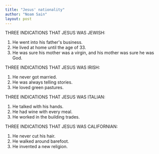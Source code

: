 ```yaml
---
title: "Jesus' nationality"
author: "Noam Sain"
layout: post
---
```


THREE INDICATIONS THAT JESUS WAS JEWISH:

1. He went into his father's business.
2. He lived at home until the age of 33.
3. He was sure his mother was a virgin, and his mother was sure he was God.

THREE INDICATIONS THAT JESUS WAS IRISH:

1. He never got married.
2. He was always telling stories.
3. He loved green pastures.

THREE INDICATIONS THAT JESUS WAS ITALIAN:

1. He talked with his hands.
2. He had wine with every meal.
3. He worked in the building trades.

THREE INDICATIONS THAT JESUS WAS CALIFORNIAN:

1. He never cut his hair.
2. He walked around barefoot.
3. He invented a new religion.
